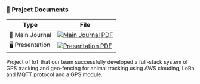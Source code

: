 ### 📄 Project Documents

| Type          | File |
|---------------|------|
| 🧾 Main Journal | [![Main Journal PDF](https://img.shields.io/badge/Download-Journal-blue)](./2490924197%20-%20Cedrus%20Dang%20-%20Group_22_Smart_Livestock_Tracking_System.pdf) |
| 🖥️ Presentation | [![Presentation PDF](https://img.shields.io/badge/Download-Presentation-red)](./PRESENTATION%20Group_22_Smart_Livestock_Tracking_System.pdf) |



Project of IoT that our team successfully developed a full-stack system of GPS tracking and geo-fencing for animal tracking using AWS clouding, LoRa and MQTT protocol and a GPS module.

